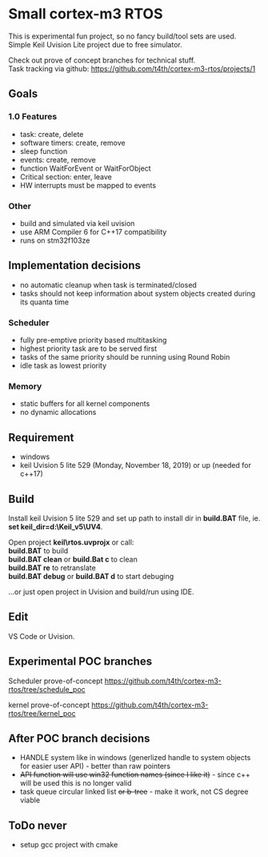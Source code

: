 # Small cortex-m3 RTOS

This is experimental fun project, so no fancy build/tool sets are used.  
Simple Keil Uvision Lite project due to free simulator.

Check out prove of concept branches for technical stuff.  
Task tracking via github: https://github.com/t4th/cortex-m3-rtos/projects/1

## Goals

### 1.0 Features
* task: create, delete
* software timers: create, remove
* sleep function
* events: create, remove
* function WaitForEvent or WaitForObject
* Critical section: enter, leave
* HW interrupts must be mapped to events

### Other
* build and simulated via keil uvision
* use ARM Compiler 6 for C++17 compatibility
* runs on stm32f103ze

## Implementation decisions
* no automatic cleanup when task is terminated/closed
* tasks should not keep information about system objects created during its quanta time

### Scheduler
* fully pre-emptive priority based multitasking
* highest priority task are to be served first
* tasks of the same priority should be running using Round Robin
* idle task as lowest priority

### Memory
* static buffers for all kernel components
* no dynamic allocations

## Requirement
* windows
* keil Uvision 5 lite 529 (Monday, November 18, 2019) or up (needed for c++17)

## Build
Install keil Uvision 5 lite 529 and set up path to install dir in **build.BAT** file,
 ie. **set keil_dir=d:\Keil_v5\UV4**.  

Open project **keil\rtos.uvprojx** or call:  
**build.BAT** to build  
**build.BAT clean** or **build.Bat c** to clean  
**build.BAT re** to retranslate  
**build.BAT debug** or **build.BAT d** to start debuging  

...or just open project in Uvision and build/run using IDE.

## Edit
VS Code or Uvision.

## Experimental POC branches
Scheduler prove-of-concept
https://github.com/t4th/cortex-m3-rtos/tree/schedule_poc

kernel prove-of-concept
https://github.com/t4th/cortex-m3-rtos/tree/kernel_poc

## After POC branch decisions
* HANDLE system like in windows (generlized handle to system objects for easier user API) - better than raw pointers
* ~~API function will use win32 function names (since I like it)~~ - since c++ will be used this is no longer valid
* task queue circular linked list ~~or b-tree~~ - make it work, not CS degree viable

## ToDo never
- setup gcc project with cmake
